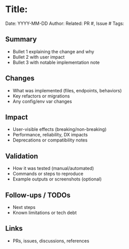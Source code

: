 # Title: <Concise name of the change>

Date: YYYY-MM-DD
Author: <Name or AI Agent>
Related: PR #, Issue #
Tags: <comma-separated tags>

## Summary
- Bullet 1 explaining the change and why
- Bullet 2 with user impact
- Bullet 3 with notable implementation note

## Changes
- What was implemented (files, endpoints, behaviors)
- Key refactors or migrations
- Any config/env var changes

## Impact
- User-visible effects (breaking/non-breaking)
- Performance, reliability, DX impacts
- Deprecations or compatibility notes

## Validation
- How it was tested (manual/automated)
- Commands or steps to reproduce
- Example outputs or screenshots (optional)

## Follow-ups / TODOs
- Next steps
- Known limitations or tech debt

## Links
- PRs, issues, discussions, references
